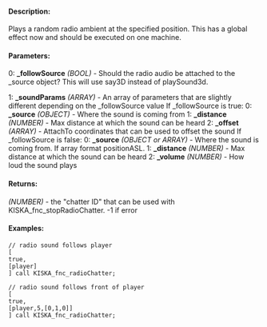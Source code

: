 #### Description:
Plays a random radio ambient at the specified position. This has a global effect now and should be executed on one machine.

#### Parameters:
0: **_followSource** *(BOOL)* - Should the radio audio be attached to the _source object?This will use say3D instead of playSound3d.

1: **_soundParams** *(ARRAY)* - An array of parameters that are slightly different depending on the _followSource valueIf _followSource is true:0: **_source** *(OBJECT)* - Where the sound is coming from1: **_distance** *(NUMBER)* - Max distance at which the sound can be heard2: **_offset** *(ARRAY)* - AttachTo coordinates that can be used to offset the soundIf _followSource is false:0: **_source** *(OBJECT or ARRAY)* - Where the sound is coming from.If array format positionASL.1: **_distance** *(NUMBER)* - Max distance at which the sound can be heard2: **_volume** *(NUMBER)* - How loud the sound plays

#### Returns:
*(NUMBER)* - the "chatter ID" that can be used with KISKA_fnc_stopRadioChatter. -1 if error

#### Examples:
```sqf
// radio sound follows player
[
true,
[player]
] call KISKA_fnc_radioChatter;
```
```sqf
// radio sound follows front of player
[
true,
[player,5,[0,1,0]]
] call KISKA_fnc_radioChatter;
```

